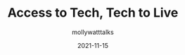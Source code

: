 ---
author: mollywatttalks
date: 2021-11-15
permalink: false
publisher: btconf
tags:
  - videos
  - accessibility
  - meta
target_url: https://www.youtube.com/watch?v=o1sDnFZkfQA
title: Access to Tech, Tech to Live
---